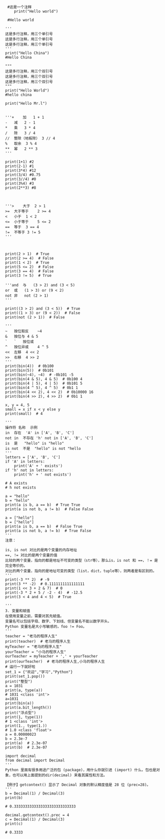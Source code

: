 	 #这是一个注释
	    print("Hello world")
	
	 #Hello world
	
	'''
	这是多行注释，用三个单引号
	这是多行注释，用三个单引号
	这是多行注释，用三个单引号
	'''
	print("Hello China")
	#Hello China
	
	"""
	这是多行注释，用三个双引号
	这是多行注释，用三个双引号
	这是多行注释，用三个双引号
	"""
	print("Hello World")
	#hello china
	
	print("Hello Mr.l")
	
	
	'''+	加	1 + 1
	-	减	2 - 1
	*	乘	3 * 4
	/	除	3 / 4
	//	整除（地板除）	3 // 4
	%	取余	3 % 4
	**	幂	2 ** 3
	'''
	
	print(1+1) #2
	print(2-1) #1
	print(3*4) #12
	print(3/4) #0.75
	print(3//4) #0
	print(3%4) #3
	print(2**3) #8
	
	
	
	'''>	大于	2 > 1
	>=	大于等于	2 >= 4
	<	小于	1 < 2
	<=	小于等于	5 <= 2
	==	等于	3 == 4
	!=	不等于	3 != 5
	'''
	
	
	
	print(2 > 1)  # True
	print(2 >= 4)  # False
	print(1 < 2)  # True
	print(5 <= 2)  # False
	print(3 == 4)  # False
	print(3 != 5)  # True
	
	'''and	与	(3 > 2) and (3 < 5)
	or	或	(1 > 3) or (9 < 2)
	not	非	not (2 > 1)
	'''
	
	print((3 > 2) and (3 < 5))  # True
	print((1 > 3) or (9 < 2))  # False
	print(not (2 > 1))  # False
	
	'''
	~	按位取反	~4
	&	按位与	4 & 5
	`	`	按位或
	^	按位异或	4 ^ 5
	<<	左移	4 << 2
	>>	右移	4 >> 2
	'''
	print(bin(4))  # 0b100
	print(bin(5))  # 0b101
	print(bin(~4), ~4)  # -0b101 -5
	print(bin(4 & 5), 4 & 5)  # 0b100 4
	print(bin(4 | 5), 4 | 5)  # 0b101 5
	print(bin(4 ^ 5), 4 ^ 5)  # 0b1 1
	print(bin(4 << 2), 4 << 2)  # 0b10000 16
	print(bin(4 >> 2), 4 >> 2)  # 0b1 1
	
	x, y = 4, 5
	small = x if x < y else y
	print(small)  # 4
	
	'''
	操作符	名称	示例
	in	存在	'A' in ['A', 'B', 'C']
	not in	不存在	'h' not in ['A', 'B', 'C']
	is	是	"hello" is "hello"
	is not	不是	"hello" is not "hello
	'''
	letters = ['A', 'B', 'C']
	if 'A' in letters:
	    print('A' + ' exists')
	if 'h' not in letters:
	    print('h' + ' not exists')
	
	# A exists
	# h not exists
	
	a = "hello"
	b = "hello"
	print(a is b, a == b)  # True True
	print(a is not b, a != b)  # False False
	
	a = ["hello"]
	b = ["hello"]
	print(a is b, a == b)  # False True
	print(a is not b, a != b)  # True False
	'''
	注意：
	
	is, is not 对比的是两个变量的内存地址
	==, != 对比的是两个变量的值
	比较的两个变量，指向的都是地址不可变的类型（str等），那么is，is not 和 ==，！= 是完全等价的。
	对比的两个变量，指向的是地址可变的类型（list，dict，tuple等），则两者是有区别的。
	'''
	print(-3 ** 2)  # -9
	print(3 ** -2)  # 0.1111111111111111
	print(1 << 3 + 2 & 7)  # 0
	print(-3 * 2 + 5 / -2 - 4)  # -12.5
	print(3 < 4 and 4 < 5)  # True
	
	'''
	3. 变量和赋值
	在使用变量之前，需要对其先赋值。
	变量名可以包括字母、数字、下划线、但变量名不能以数字开头。
	Python 变量名是大小写敏感的，foo != Foo。
	'''
	teacher = "老马的程序人生"
	print(teacher)  # 老马的程序人生
	myTeacher = "老马的程序人生"
	yourTeacher = "小马的程序人生"
	ourTeacher = myTeacher + ',' + yourTeacher
	print(ourTeacher)  # 老马的程序人生,小马的程序人生
	# 运行一下就好啦
	set_1 = {"欢迎","学习","Python"}
	print(set_1.pop())
	print("整型")
	a = 1031
	print(a, type(a))
	# 1031 <class 'int'>
	a=1031
	print(bin(a))
	print(a.bit_length())
	print("浮点型")
	print(1, type(1))
	# 1 <class 'int'>
	print(1., type(1.))
	# 1.0 <class 'float'>
	a = 0.00000023
	b = 2.3e-7
	print(a)  # 2.3e-07
	print(b)  # 2.3e-07
	
	import decimal
	from decimal import Decimal
	'''
	Python 里面有很多用途广泛的包 (package)，用什么你就引进 (import) 什么。包也是对象，也可以用上面提到的dir(decimal) 来看其属性和方法。
	
	【例子】getcontext() 显示了 Decimal 对象的默认精度值是 28 位 (prec=28)。
	'''
	b = Decimal(1) / Decimal(3)
	print(b)
	
	# 0.3333333333333333333333333333
	
	decimal.getcontext().prec = 4
	c = Decimal(1) / Decimal(3)
	print(c)
	
	# 0.3333
